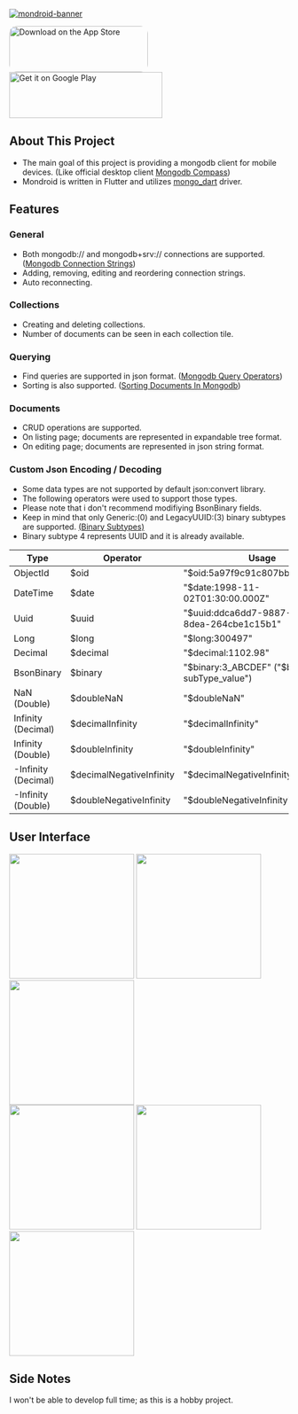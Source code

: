 [<img alt="mondroid-banner" src="https://user-images.githubusercontent.com/29797832/160253110-e3dcf46d-7c7e-4795-901a-c998f39d4cdd.jpg"/>]("https://user-images.githubusercontent.com/29797832/160253110-e3dcf46d-7c7e-4795-901a-c998f39d4cdd.jpg")    


<a href="https://apps.apple.com/us/app/mondroid/id6478081276?itscg=30200&itsct=apps_box_badge&mttnsubad=6478081276" style="display: inline-block; overflow: hidden; border-radius: 13px; width: 250px; height: 83px;"><img src="https://toolbox.marketingtools.apple.com/api/v2/badges/download-on-the-app-store/black/en-us?releaseDate=1709251200" alt="Download on the App Store" style="border-radius: 13px; width: 250px; height: 83px;" /></a>
<a href='https://play.google.com/store/apps/details?id=com.vedfi.mondroid&pcampaignid=pcampaignidMKT-Other-global-all-co-prtnr-py-PartBadge-Mar2515-1'><img alt="Get it on Google Play" height="83" src="https://upload.wikimedia.org/wikipedia/commons/thumb/7/78/Google_Play_Store_badge_EN.svg/360px-Google_Play_Store_badge_EN.svg.png?20220907104002" width="276"/></a><!-- &emsp; &emsp; <a href="https://www.buymeacoffee.com/vedfi" target="_blank"><img alt="Buy Me A Coffee" height="75" src="https://cdn.buymeacoffee.com/buttons/v2/default-yellow.png" width="250"/></a> -->

## About This Project
- The main goal of this project is providing a mongodb client for mobile devices. (Like official desktop client [Mongodb Compass](https://www.mongodb.com/products/compass))
- Mondroid is written in Flutter and utilizes [mongo_dart](https://github.com/mongo-dart/mongo_dart) driver.

## Features

### General
- Both mongodb:// and mongodb+srv:// connections are supported. ([Mongodb Connection Strings](https://www.mongodb.com/docs/manual/reference/connection-string/))
- Adding, removing, editing and reordering connection strings.
- Auto reconnecting.

### Collections
- Creating and deleting collections.
- Number of documents can be seen in each collection tile.

### Querying
- Find queries are supported in json format. ([Mongodb Query Operators](https://www.mongodb.com/docs/manual/reference/operator/query/))
- Sorting is also supported. ([Sorting Documents In Mongodb](https://www.mongodb.com/docs/manual/reference/operator/aggregation/sort/#mongodb-pipeline-pipe.-sort))

### Documents
- CRUD operations are supported.
- On listing page; documents are represented in expandable tree format.
- On editing page; documents are represented in json string format.

### Custom Json Encoding / Decoding
- Some data types are not supported by default json:convert library.
- The following operators were used to support those types.
- Please note that i don't recommend modifiying BsonBinary fields.
- Keep in mind that only Generic:(0) and LegacyUUID:(3) binary subtypes are supported. [(Binary Subtypes)](https://www.mongodb.com/docs/manual/reference/bson-types/#binary-data)
- Binary subtype 4 represents UUID and it is already available.

| Type                | Operator                 | Usage                                        |
|---------------------|--------------------------|----------------------------------------------|
| ObjectId            | $oid                     | "$oid:5a97f9c91c807bb9c6eb5fb4"              |
| DateTime            | $date                    | "$date:1998-11-02T01:30:00.000Z"             |
| Uuid                | $uuid                    | "$uuid:ddca6dd7-9887-4f56-8dea-264cbe1c15b1" |
| Long                | $long                    | "$long:300497"                               |
| Decimal             | $decimal                 | "$decimal:1102.98"                           |
| BsonBinary          | $binary                  | "$binary:3_ABCDEF" ("$binary: subType_value")|
| NaN (Double)        | $doubleNaN               | "$doubleNaN"                                 |
| Infinity (Decimal)  | $decimalInfinity         | "$decimalInfinity"                           |
| Infinity (Double)   | $doubleInfinity          | "$doubleInfinity"                            |
| -Infinity (Decimal) | $decimalNegativeInfinity | "$decimalNegativeInfinity"                   |
| -Infinity (Double)  | $doubleNegativeInfinity  | "$doubleNegativeInfinity"                    |

## User Interface

<img src="https://github.com/vedfi/mondroid/assets/29797832/c8d834fa-2bf1-43a2-93bc-1cc519ecb7e6" width="225px">
<img src="https://github.com/vedfi/mondroid/assets/29797832/96b45456-f9da-47f4-b4aa-39f0bc167a52" width="225px">
<img src="https://github.com/vedfi/mondroid/assets/29797832/7d694b8b-3b88-4ce2-b5eb-e7ac2c12f611" width="225px">
<br>
<img src="https://github.com/vedfi/mondroid/assets/29797832/d0ee4cf7-8107-4dae-ac44-50be3974919b" width="225px">
<img src="https://github.com/vedfi/mondroid/assets/29797832/40173e40-be4d-4cb0-9124-06a5dd12bf77" width="225px">
<img src="https://github.com/vedfi/mondroid/assets/29797832/309e3f85-db48-4782-925e-9e2913cb6d1b" width="225px">

<!---
[<img alt="mondroid-ui-1" src="https://user-images.githubusercontent.com/29797832/160253540-c5acd9b4-cb72-4123-a10f-b72acf953ef3.jpg" width="225px"/>]("https://user-images.githubusercontent.com/29797832/160253540-c5acd9b4-cb72-4123-a10f-b72acf953ef3.jpg")
[<img alt="mondroid-ui-2" src="https://user-images.githubusercontent.com/29797832/160253541-5028dc41-df8c-41f7-9806-99b597cf85d4.jpg" width="225px"/>]("https://user-images.githubusercontent.com/29797832/160253541-5028dc41-df8c-41f7-9806-99b597cf85d4.jpg")
[<img alt="mondroid-ui-3" src="https://user-images.githubusercontent.com/29797832/160253542-d89d49b4-f80a-4f42-b2ac-065cd0635c46.jpg" width="225px"/>]("https://user-images.githubusercontent.com/29797832/160253542-d89d49b4-f80a-4f42-b2ac-065cd0635c46.jpg") -->

<!--- [<img alt="mondroid-ui-4" src="https://user-images.githubusercontent.com/29797832/160253543-f9339cac-17ce-4f1e-a4c3-877dbb219203.jpg" width="225px"/>]("https://user-images.githubusercontent.com/29797832/160253543-f9339cac-17ce-4f1e-a4c3-877dbb219203.jpg") -->

<!--- [<img alt="mondroid-ui-5" src="https://user-images.githubusercontent.com/29797832/160253545-c18cf30e-6290-4a16-8705-11f00eef6c17.jpg" width="225px"/>]("https://user-images.githubusercontent.com/29797832/160253545-c18cf30e-6290-4a16-8705-11f00eef6c17.jpg")
[<img alt="mondroid-ui-6" src="https://user-images.githubusercontent.com/29797832/160253546-9ebd8122-059d-4362-a97f-5b37a58d169d.jpg" width="225px"/>]("https://user-images.githubusercontent.com/29797832/160253546-9ebd8122-059d-4362-a97f-5b37a58d169d.jpg")
[<img alt="mondroid-ui-7" src="https://user-images.githubusercontent.com/29797832/160253547-3e943891-8d97-4654-bafb-d09fca38be80.jpg" width="225px"/>]("https://user-images.githubusercontent.com/29797832/160253547-3e943891-8d97-4654-bafb-d09fca38be80.jpg") -->

## Side Notes
I won't be able to develop full time; as this is a hobby project.
